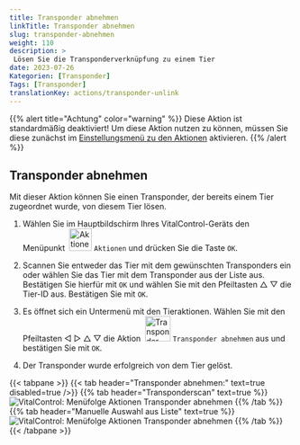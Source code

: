 ```yaml
---
title: Transponder abnehmen
linkTitle: Transponder abnehmen
slug: transponder-abnehmen
weight: 110
description: >
 Lösen Sie die Transponderverknüpfung zu einem Tier
date: 2023-07-26
Kategorien: [Transponder]
Tags: [Transponder]
translationKey: actions/transponder-unlink
---
```

{{% alert title="Achtung" color="warning" %}}
Diese Aktion ist standardmäßig deaktiviert! Um diese Aktion nutzen zu können, müssen Sie diese zunächst im [Einstellungsmenü zu den Aktionen](/docs/aktionen/einstellung/) aktivieren.
{{% /alert %}}

## Transponder abnehmen

Mit dieser Aktion können Sie einen Transponder, der bereits einem Tier zugeordnet wurde, von diesem Tier lösen.

1. Wählen Sie im Hauptbildschirm Ihres VitalControl-Geräts den Menüpunkt &nbsp;<img src="/icons/actions.svg" width="40" align="bottom" alt="Aktionen" /> `Aktionen` und drücken Sie die Taste `OK`.

2. Scannen Sie entweder das Tier mit dem gewünschten Transponders ein oder wählen Sie das Tier mit dem Transponder aus der Liste aus. Bestätigen Sie hierfür mit `OK` und wählen Sie mit den Pfeiltasten △ ▽ die Tier-ID aus. Bestätigen Sie mit `OK`.

3. Es öffnet sich ein Untermenü mit den Tieraktionen. Wählen Sie mit den Pfeiltasten ◁ ▷ △ ▽ die Aktion &nbsp;<img src="/icons/actions/unlink-transponder.svg" width="45" align="bottom" alt="Transponder abnehmen" /> `Transponder abnehmen` aus und bestätigen Sie mit `OK`.

4. Der Transponder wurde erfolgreich von dem Tier gelöst.

{{< tabpane >}}
{{< tab header="Transponder abnehmen:" text=true disabled=true />}}
{{% tab header="Transponderscan" text=true %}}
![VitalControl: Menüfolge Aktionen Transponder abnehmen](../bilder/transponderabnehmen-transponderscan.png "Transponder abnehmen")
{{% /tab %}}
{{% tab header="Manuelle Auswahl aus Liste" text=true %}}
![VitalControl: Menüfolge Aktionen Transponder abnehmen](../bilder/transponderabnehmen.png "Transponder abnehmen")
{{% /tab %}}
{{< /tabpane >}}
